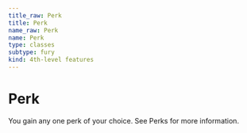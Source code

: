 ```yaml
---
title_raw: Perk
title: Perk
name_raw: Perk
name: Perk
type: classes
subtype: fury
kind: 4th-level features
---
```


# Perk

You gain any one perk of your choice. See Perks for more information.
